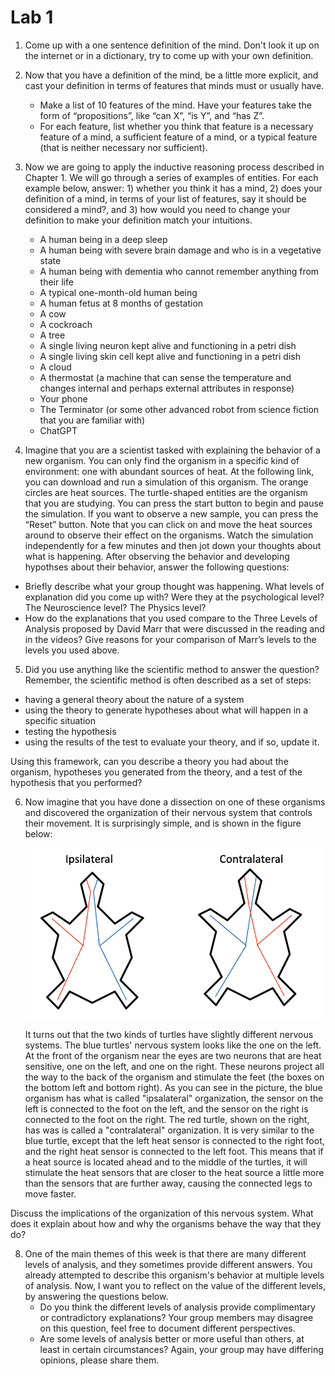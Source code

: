 # Lab 1


1. Come up with a one sentence definition of the mind. Don't look it up on the internet or in a dictionary, try to come up with your own definition.
  
2. Now that you have a definition of the mind, be a little more explicit, and cast your definition in terms of features that minds must or usually have.
   - Make a list of 10 features of the mind. Have your features take the form of “propositions”, like “can X”, “is Y”, and “has Z”.
   - For each feature, list whether you think that feature is a necessary feature of a mind, a sufficient feature of a mind, or a typical feature (that is neither necessary nor sufficient).
  
3. Now we are going to apply the inductive reasoning process described in Chapter 1. We will go through a series of examples of entities.
   For each example below, answer: 1) whether you think it has a mind, 2) does your definition of a mind, in terms of your list of features, say it should be considered a mind?, and 3) how would you need to change your definition to make your definition match your intuitions.
   - A human being in a deep sleep
   - A human being with severe brain damage and who is in a vegetative state
   - A human being with dementia who cannot remember anything from their life
   - A typical one-month-old human being
   - A human fetus at 8 months of gestation
   - A cow
   - A cockroach
   - A tree
   - A single living neuron kept alive and functioning in a petri dish
   - A single living skin cell kept alive and functioning in a petri dish
   - A cloud
   - A thermostat (a machine that can sense the temperature and changes internal and perhaps external attributes in response)
   - Your phone
   - The Terminator (or some other advanced robot from science fiction that you are familiar with)
   - ChatGPT
	
4. Imagine that you are a scientist tasked with explaining the behavior of a new organism.
   You can only find the organism in a specific kind of environment: one with abundant sources of heat.
   At the following link, you can download and run a simulation of this organism.
   The orange circles are heat sources. The turtle-shaped entities are the organism that you are studying.
   You can press the start button to begin and pause the simulation. If you want to observe a new sample, you can press the “Reset” button.
   Note that you can click on and move the heat sources around to observe their effect on the organisms.
   Watch the simulation independently for a few minutes and then jot down your thoughts about what is happening. After observing the behavior and developing hypothses about their behavior, answer the following questions:
  - Briefly describe what your group thought was happening. What levels of explanation did you come up with? 
    Were they at the psychological level? The Neuroscience level? The Physics level? 
  - How do the explanations that you used compare to the Three Levels of Analysis proposed by David Marr that were discussed in the reading and in the videos? Give reasons for your comparison of Marr’s levels to the levels you used above.

5. Did you use anything like the scientific method to answer the question? Remember, the scientific method is often described as a set of steps:
- having a general theory about the nature of a system
- using the theory to generate hypotheses about what will happen in a specific situation 
- testing the hypothesis 
- using the results of the test to evaluate your theory, and if so, update it.

Using this framework, can you describe a theory you had about the organism, hypotheses you generated from the theory, and a test of the hypothesis that you performed? 
 
6. Now imagine that you have done a dissection on one of these organisms and discovered the organization of their nervous system that controls their movement.
   It is surprisingly simple, and is shown in the figure below:

   ![Turtle Vehicle Simulation Motor Nervous System](../images/turtle_neuro.png)

   It turns out that the two kinds of turtles have slightly different nervous systems. The blue turtles' nervous system looks like the one on the left. At the front of the organism near the eyes are two neurons that are heat sensitive, one on the left, and one on the right. These neurons project all the way to the back of the organism and stimulate the feet (the boxes on the bottom left and bottom right). As you can see in the picture, the blue organism has what is called "ipsalateral" organization, the sensor on the left is connected to the foot on the left, and the sensor on the right is connected to the foot on the right. The red turtle, shown on the right, has was is called a "contralateral" organization. It is very similar to the blue turtle, except that the left heat sensor is connected to the right foot, and the right heat sensor is connected to the left foot. This means that if a heat source is located ahead and to the middle of the turtles, it will stimulate the heat sensors that are closer to the heat source a little more than the sensors that are further away, causing the connected legs to move faster.  
 
Discuss the implications of the organization of this nervous system. What does it explain about how and why the organisms behave the way that they do? 
 
8. One of the main themes of this week is that there are many different levels of analysis, and they sometimes provide different answers. You already attempted to describe this organism's behavior at multiple levels of analysis. Now, I want you to reflect on the value of the different levels, by answering the questions below.
   - Do you think the different levels of analysis provide complimentary or contradictory explanations? Your group members may disagree on this question, feel free to document different perspectives.
   - Are some levels of analysis better or more useful than others, at least in certain circumstances? Again, your group may have differing opinions, please share them. 
  
  
  
 
